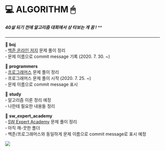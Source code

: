 # 💻 ALGORITHM 🖱   
##### 40살 되기 전에 알고리즘 대회에서 상 타보는 게 꿈 ! ^^
---
📁 **boj**   
        ▫ [백준 온라인 저지](https://www.acmicpc.net/) 문제 풀이 정리   
        ▫ 문제 이름으로 commit message 기록 (2020. 7. 30. ~)    


📁 **programmers**   
        ▫ [프로그래머스](https://programmers.co.kr/) 문제 풀이 정리   
        ▫ 프로그래머스 문제 풀이 시작 (2020. 7. 25. ~)   
        ▫ 문제 이름으로 commit message 표시   


📁 **study**      
        ▫ 알고리즘 이론 정리 예정   
        ▫ 나한테 필요한 내용들 정리      


📁 **sw_expert_academy**   
        ▫ [SW Expert Academy](https://swexpertacademy.com) 문제 풀이 정리   
        ▫ 아직 깨-끗한 폴더   
        ▫ 백준/프로그래머스와 동일하게 문제 이름으로 commit message로 표시 예정     
            

<img src="https://scontent-ssn1-1.xx.fbcdn.net/v/t1.0-9/29790490_396140634183148_4926166783824529911_n.jpg?_nc_cat=109&_nc_sid=8bfeb9&_nc_ohc=fVBZUpxIxiEAX8R6DlA&_nc_ht=scontent-ssn1-1.xx&oh=a1252346c8aa3c52acd87bb18aa5f1fb&oe=5F3F9E7A">